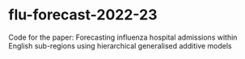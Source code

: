 # flu-forecast-2022-23
Code for the paper: Forecasting influenza hospital admissions within English sub-regions using hierarchical generalised additive models
